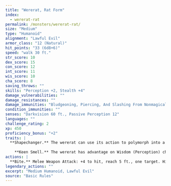 ```yaml
---
title: "Wererat, Rat Form"
index:
  - wererat-rat
permalink: /monsters/wererat-rat/
size: "Medium"
type: "Humanoid"
alignment: "Lawful Evil"
armor_class: "12 (Natural)"
hit_points: "33 (6d8+6)"
speed: "walk 30 ft."
str_score: 10
dex_score: 15
con_score: 12
int_score: 11
wis_score: 10
cha_score: 8
saving_throws: ""
skills: "Perception +2, Stealth +4"
damage_vulnerabilities: ""
damage_resistances: ""
damage_immunities: "Bludgeoning, Piercing, And Slashing From Nonmagical Weapons That Aren'T Silvered"
condition_immunities: ""
senses: "Darkvision 60 ft., Passive Perception 12"
languages: ""
challenge_rating: 2
xp: 450
proficiency_bonus: "+2"
traits: |
  **Shapechanger.** The wererat can use its action to polymorph into a rat-humanoid hybrid or into a giant rat, or back into its true form, which is humanoid. Its statistics, other than its size, are the same in each form. Any equipment it is wearing or carrying isn't transformed. It reverts to its true form if it dies.
    
    **Keen Smell.** The wererat has advantage on Wisdom (Perception) checks that rely on smell.
actions: |
  **Bite.** Melee Weapon Attack: +4 to hit, reach 5 ft., one target. Hit: 4 (1d4 + 2) piercing damage. If the target is a humanoid, it must succeed on a DC 11 Constitution saving throw or be cursed with wererat lycanthropy.  
legendary_actions: ""
excerpt: "Medium Humanoid, Lawful Evil"
source: "Basic Rules"
---
```

